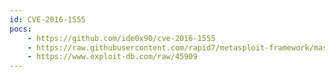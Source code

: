 ```yaml
---
id: CVE-2016-1555
pocs:
    - https://github.com/ide0x90/cve-2016-1555
    - https://raw.githubusercontent.com/rapid7/metasploit-framework/master/modules/exploits/linux/http/netgear_unauth_exec.rb
    - https://www.exploit-db.com/raw/45909
---
```

